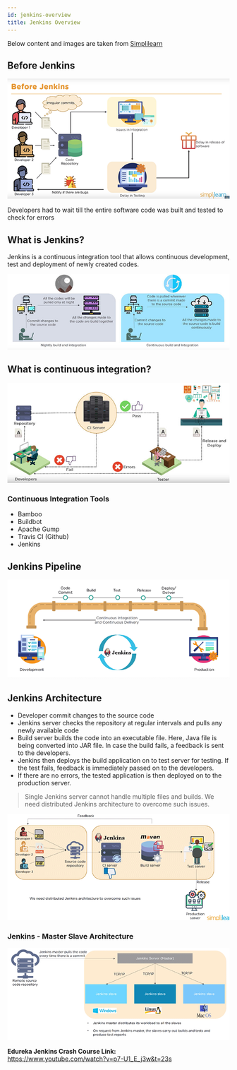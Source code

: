 ```yaml
---
id: jenkins-overview
title: Jenkins Overview
---
```


Below content and images are taken from [Simplilearn]()

## Before Jenkins

![Before Jenkins](assets/before-jenkins.png)

Developers had to wait till the entire software code was built and tested to check for errors

## What is Jenkins?

Jenkins is a continuous integration tool that allows continuous development, test and deployment of newly created codes. 

![Nighty Integration Vs Continuous Integration](assets/continuous-build.jpg)

## What is continuous integration?

![Continuous Integration](assets/continuous-integration.jpg)

### Continuous Integration Tools

- Bamboo
- Buildbot
- Apache Gump
- Travis CI (Github)
- Jenkins 


## Jenkins Pipeline

![Jenkins Pipeline](assets/jenkins-pipeline.png)


## Jenkins Architecture

- Developer commit changes to the source code
- Jenkins server checks the repository at regular intervals and pulls any newly available code
- Build server builds the code into an executable file. Here, Java file is being converted into JAR file. In case the build fails, a feedback is sent to the developers. 
- Jenkins then deploys the build application on to test server for testing. If the test fails, feedback is immediately passed on to the developers.
- If there are no errors, the tested application is then deployed on to the production server. 

> Single Jenkins server cannot handle multiple files and builds. We need distributed Jenkins architecture to overcome such issues. 


![Jenkins Architecture](assets/jenkins-architecture.png)

### Jenkins - Master Slave Architecture

![Jenkins Master Slave Architecture](assets/jenkins-master-slave.png)


  
     
**Edureka Jenkins Crash Course Link:**   
https://www.youtube.com/watch?v=p7-U1_E_j3w&t=23s

